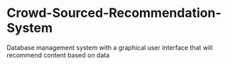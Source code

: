 # Crowd-Sourced-Recommendation-System
Database management system with a graphical user interface that will recommend content based on data
